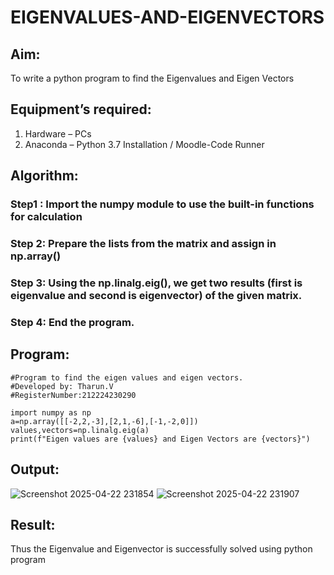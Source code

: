 # EIGENVALUES-AND-EIGENVECTORS
## Aim:
To write a python program to find the Eigenvalues and Eigen Vectors
## Equipment’s required:
1. 	Hardware – PCs
2. 	Anaconda – Python 3.7 Installation / Moodle-Code Runner
## Algorithm: 
### Step1 : Import the numpy module to use the built-in functions for calculation
### Step 2: Prepare the lists from the matrix and assign in np.array()
### Step 3: Using the np.linalg.eig(), we get two results (first is eigenvalue and second is eigenvector) of the given matrix.
### Step 4: End the program.

## Program:
```
#Program to find the eigen values and eigen vectors.
#Developed by: Tharun.V
#RegisterNumber:212224230290

import numpy as np
a=np.array([[-2,2,-3],[2,1,-6],[-1,-2,0]])
values,vectors=np.linalg.eig(a)
print(f"Eigen values are {values} and Eigen Vectors are {vectors}")
```

## Output:

![Screenshot 2025-04-22 231854](https://github.com/user-attachments/assets/8689c92e-1bdd-4050-8f0e-6b9179987417)
![Screenshot 2025-04-22 231907](https://github.com/user-attachments/assets/d4aae87f-9191-48d7-9a52-eef50da6ed52)

## Result:
Thus the Eigenvalue and Eigenvector is successfully solved using python program
